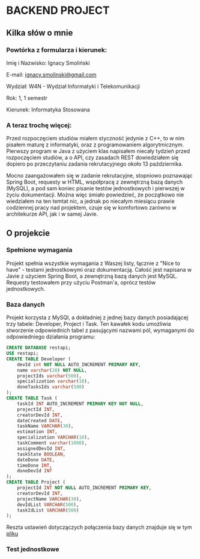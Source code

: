 # BACKEND PROJECT

## Kilka słów o mnie

### Powtórka z formularza i kierunek:
Imię i Nazwisko: Ignacy Smoliński

E-mail: ignacy.smolinski@gmail.com

Wydział: W4N - Wydział Informatyki i Telekomunikacji

Rok: 1, 1 semestr

Kierunek: Informatyka Stosowana

### A teraz trochę więcej:
Przed rozpoczęciem studiów miałem styczność jedynie z C++, to w nim pisałem maturę z informatyki, oraz z programowaniem algorytmicznym. Pierwszy program w Java z użyciem klas napisałem niecały tydzień przed rozpoczęciem studiów, a o API, czy zasadach REST dowiedziałem się dopiero po przeczytaniu zadania rekrutacyjnego około 13 października.

Mocno zaangażowałem się w zadanie rekrutacyjne, stopniowo poznawając Spring Boot, requesty w HTML, współpracę z zewnętrzną bazą danych (MySQL), a pod sam koniec pisanie testów jednostkowych i pierwszej w życiu dokumentacji. Można więc śmiało powiedzieć, że początkowo nie wiedziałem na ten temtat nic, a jednak po niecałym miesiącu prawie codziennej pracy nad projektem, czuje się w komfortowo zarówno w architekurze API, jak i w samej Javie.

## O projekcie

### Spełnione wymagania

Projekt spełnia wszystkie wymagania z Waszej listy, łącznie z "Nice to have" - testami jednostkowymi oraz dokumentacją. Całość jest napisana w Javie z użyciem Spring Boot, a zewnętrzną bazą danych jest MySQL. Requesty testowałem przy użyciu Postman'a, oprócz testów jednostkowych. 

### Baza danych

Projekt korzysta z MySQl, a dokładniej z jednej bazy danych posiadającej trzy tabele: Developer, Project i Task. Ten kawałek kodu umożliwia stworzenie odpowiednich tabel z pasującymi nazwami pól, wymaganymi do odpowiedniego działania programu:
```SQL
CREATE DATABASE restapi;
USE restapi;
CREATE TABLE Developer (
    devId int NOT NULL AUTO_INCREMENT PRIMARY KEY,
    name varchar(20) NOT NULL,
    projectIds varchar(500),
    specialization varchar(10),
    doneTasksIds varchar(500)
);
CREATE TABLE Task (
    taskId INT AUTO_INCREMENT PRIMARY KEY NOT NULL,
    projectId INT,
    creatorDevId INT,
    dateCreated DATE,
    taskName VARCHAR(30),
    estimation INT,
    specialization VARCHAR(10),
    taskComment varchar(1000),
    assignedDevId INT,
    taskState BOOLEAN,
    dateDone DATE,
    timeDone INT,
    doneDevId INT
);
CREATE TABLE Project (
    projectId INT NOT NULL AUTO_INCREMENT PRIMARY KEY,
    creatorDevId INT,
    projectName VARCHAR(30),
    devIdList VARCHAR(500),
    taskIdList VARCHAR(500)
);
```
Reszta ustawień dotyczączych połączenia bazy danych znajduje się w tym [pliku](https://github.com/Leadman5555/MainVersion/blob/main/MainVersion/ProjectManagment_IS/src/main/resources/application.properties)

### Test jednostkowe


    
    
    
    
